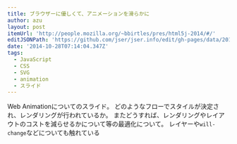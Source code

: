 ```yaml
---
title: ブラウザーに優しくて、アニメーションを滑らかに
author: azu
layout: post
itemUrl: 'http://people.mozilla.org/~bbirtles/pres/html5j-2014/#/'
editJSONPath: 'https://github.com/jser/jser.info/edit/gh-pages/data/2014/10/index.json'
date: '2014-10-28T07:14:04.347Z'
tags:
  - JavaScript
  - CSS
  - SVG
  - animation
  - スライド
---
```

Web Animationについてのスライド。
どのようなフローでスタイルが決定され、レンダリングが行われているか。
またどうすれば、レンダリングやレイアウトのコストを減らせるかについて等の最適化について。
レイヤーや`will-change`などについても触れている
